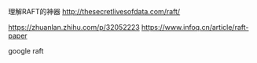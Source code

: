 理解RAFT的神器
http://thesecretlivesofdata.com/raft/

https://zhuanlan.zhihu.com/p/32052223
https://www.infoq.cn/article/raft-paper

google raft